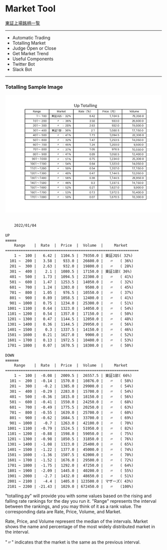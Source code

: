 # Market Tool

[東証上場銘柄一覧](https://www.jpx.co.jp/markets/statistics-equities/misc/01.html)

***

 - Automatic Trading
 - Totalling Market
 - Judge Open or Close
 - Get Market Trend
 - Useful Components
 - Twitter Bot
 - Slack Bot

***

### Totalling Sample Image

![totalling sample image](./images/totalling_sample.png)

```

    2022/01/04
    
UP
≡≡≡≡≡
    Range    |  Rate  |  Price  |  Volume  |     Market     
============================================================
    1 ~  100 |   6.42 |  1104.5 |  79350.0 | 東証JQS( 32%)
  101 ~  200 |   3.58 |   933.0 |  26600.0 |   〃   ( 36%)
  201 ~  300 |   2.63 |   932.0 |  19800.0 |   〃   ( 28%)
  301 ~  400 |    2.1 |  1080.5 |  17150.0 | 東証1部( 36%)
  401 ~  500 |   1.73 |  1094.5 |  22300.0 |   〃   ( 41%)
  501 ~  600 |   1.47 |  1253.5 |  14050.0 |   〃   ( 32%)
  601 ~  700 |   1.24 |  1203.0 |   9500.0 |   〃   ( 45%)
  701 ~  800 |   1.05 |   976.5 |  10550.0 |   〃   ( 37%)
  801 ~  900 |   0.89 |  1058.5 |  12400.0 |   〃   ( 41%)
  901 ~ 1000 |   0.75 |  1234.0 |  25300.0 |   〃   ( 51%)
 1001 ~ 1100 |   0.64 |  1323.0 |  14050.0 |   〃   ( 54%)
 1101 ~ 1200 |   0.54 |  1357.0 |  17150.0 |   〃   ( 50%)
 1201 ~ 1300 |   0.47 |  1144.5 |  12050.0 |   〃   ( 48%)
 1301 ~ 1400 |   0.36 |  1144.5 |  29950.0 |   〃   ( 56%)
 1401 ~ 1500 |    0.3 |  1337.5 |  14150.0 |   〃   ( 46%)
 1501 ~ 1600 |   0.21 |  1627.0 |   9900.0 |   〃   ( 52%)
 1601 ~ 1700 |   0.13 |  1972.5 |  10400.0 |   〃   ( 53%)
 1701 ~ 1800 |   0.07 |  1670.5 |  18300.0 |   〃   ( 50%)

DOWN
≡≡≡≡≡≡
    Range    |  Rate  |  Price  |  Volume  |     Market     
============================================================
    1 ~  100 |  -0.08 |  2009.5 |  26557.5 | 東証1部( 66%)
  101 ~  200 |  -0.14 |  1570.0 |  10876.0 |   〃   ( 58%)
  201 ~  300 |   -0.2 |  1385.0 |  29900.0 |   〃   ( 54%)
  301 ~  400 |  -0.29 |  2283.0 |  15700.0 |   〃   ( 54%)
  401 ~  500 |  -0.36 |  1815.0 |  18150.0 |   〃   ( 56%)
  501 ~  600 |  -0.41 |  1550.0 |  24250.0 |   〃   ( 68%)
  601 ~  700 |  -0.49 |  1775.5 |  20250.0 |   〃   ( 63%)
  701 ~  800 |  -0.55 |  1639.0 |  25700.0 |   〃   ( 60%)
  801 ~  900 |  -0.62 |  1684.5 |  33700.0 |   〃   ( 69%)
  901 ~ 1000 |   -0.7 |  1263.0 |  42100.0 |   〃   ( 70%)
 1001 ~ 1100 |  -0.79 |  1524.5 |  51950.0 |   〃   ( 82%)
 1101 ~ 1200 |  -0.88 |  1598.0 |  59050.0 |   〃   ( 75%)
 1201 ~ 1300 |  -0.98 |  1850.5 |  31850.0 |   〃   ( 76%)
 1301 ~ 1400 |  -1.08 |  1323.0 |  25400.0 |   〃   ( 65%)
 1401 ~ 1500 |  -1.22 |  1377.0 |  45000.0 |   〃   ( 74%)
 1501 ~ 1600 |  -1.36 |  1507.5 |  62000.0 |   〃   ( 70%)
 1601 ~ 1700 |  -1.52 |  1676.0 |  29500.0 |   〃   ( 72%)
 1701 ~ 1800 |  -1.75 |  1292.0 |  47250.0 |   〃   ( 64%)
 1801 ~ 1900 |  -2.09 |  1445.0 |  40200.0 |   〃   ( 55%)
 1901 ~ 2000 |   -2.7 |  1432.0 |  48650.0 |   〃   ( 51%)
 2001 ~ 2100 |   -4.4 |  1405.0 | 123500.0 | マザーズ( 43%)
 2101 ~ 2200 | -21.43 |  1029.0 | 672450.0 |   〃   (100%)
```

"totalling.py" will provide you with some values based on the rising and falling rate rankings for the day you run it.
"Range" represents the interval between the rankings, and you may think of it as a rank value.
The corresponding data are Rate, Price, Volume, and Market.

Rate, Price, and Volume represent the median of the intervals.
Market shows the name and percentage of the most widely distributed market in the interval.

"〃" indicates that the market is the same as the previous interval.
